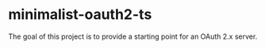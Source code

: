 # minimalist-oauth2-ts

The goal of this project is to provide a starting point for an OAuth 2.x server.
